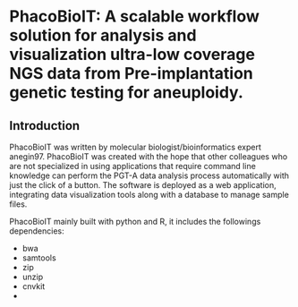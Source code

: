 # PhacoBioIT: A scalable workflow solution for analysis and visualization ultra-low coverage NGS data from Pre-implantation genetic testing for aneuploidy.
## Introduction
PhacoBioIT was written by molecular biologist/bioinformatics expert anegin97. PhacoBioIT was created with the hope that other colleagues who are not specialized in using applications that require command line knowledge can perform the PGT-A data analysis process automatically with just the click of a button. The software is deployed as a web application, integrating data visualization tools along with a database to manage sample files.

PhacoBioIT mainly built with python and R, it includes the followings dependencies:
* bwa
* samtools
* zip
* unzip
* cnvkit
* 
